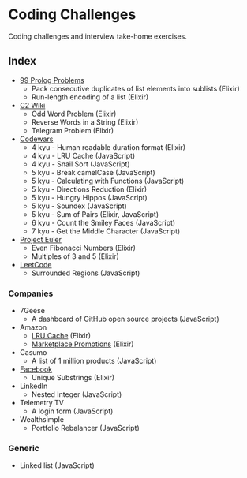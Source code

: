 # Coding Challenges

Coding challenges and interview take-home exercises.

## Index

- [99 Prolog Problems](https://sites.google.com/site/prologsite/prolog-problems)
  - Pack consecutive duplicates of list elements into sublists (Elixir)
  - Run-length encoding of a list (Elixir)
- [C2 Wiki](http://c2.com/cgi/wiki?ProgrammingChallengesForInterview)
  - Odd Word Problem (Elixir)
  - Reverse Words in a String (Elixir)
  - Telegram Problem (Elixir)
- [Codewars](https://www.codewars.com)
  - 4 kyu - Human readable duration format (Elixir)
  - 4 kyu - LRU Cache (JavaScript)
  - 4 kyu - Snail Sort (JavaScript)
  - 5 kyu - Break camelCase (JavaScript)
  - 5 kyu - Calculating with Functions (JavaScript)
  - 5 kyu - Directions Reduction (Elixir)
  - 5 kyu - Hungry Hippos (JavaScript)
  - 5 kyu - Soundex (JavaScript)
  - 5 kyu - Sum of Pairs (Elixir, JavaScript)
  - 6 kyu - Count the Smiley Faces (JavaScript)
  - 7 kyu - Get the Middle Character (JavaScript)
- [Project Euler](http://projecteuler.net/problems)
  - Even Fibonacci Numbers (Elixir)
  - Multiples of 3 and 5 (Elixir)
- [LeetCode](https://leetcode.com/problems)
  - Surrounded Regions (JavaScript)

### Companies

- 7Geese
  - A dashboard of GitHub open source projects (JavaScript)
- Amazon
  - [LRU Cache](http://www.careercup.com/question?id=24510663) (Elixir)
  - [Marketplace Promotions](https://github.com/tdantas/it-interviews/tree/master/basket_checkout) (Elixir)
- Casumo
  - A list of 1 million products (JavaScript)
- [Facebook](https://github.com/alonsovidales/facebook-programming-challenges)
  - Unique Substrings (Elixir)
- LinkedIn
  - Nested Integer (JavaScript)
- Telemetry TV
  - A login form (JavaScript)
- Wealthsimple
  - Portfolio Rebalancer (JavaScript)

### Generic

- Linked list (JavaScript)
